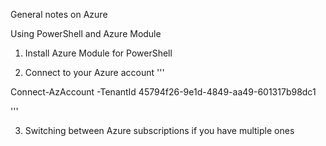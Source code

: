 General notes on Azure

Using PowerShell and Azure Module

1. Install Azure Module for PowerShell

2. Connect to your Azure account
'''

Connect-AzAccount -TenantId 45794f26-9e1d-4849-aa49-601317b98dc1

'''

3. Switching between Azure subscriptions if you have multiple ones

